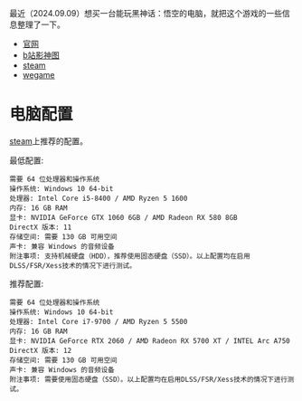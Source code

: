 最近（2024.09.09）想买一台能玩黑神话：悟空的电脑，就把这个游戏的一些信息整理了一下。

- [官网](https://www.heishenhua.com/)
- [b站影神图](https://wiki.biligame.com/wukong/%E5%BD%B1%E7%A5%9E%E5%9B%BE)
- [steam](https://store.steampowered.com/app/2358720/_/)
- [wegame](https://www.wegame.com.cn/wukong/)

# 电脑配置

[steam](https://store.steampowered.com/app/2358720/_/)上推荐的配置。

最低配置:
```
需要 64 位处理器和操作系统
操作系统: Windows 10 64-bit
处理器: Intel Core i5-8400 / AMD Ryzen 5 1600
内存: 16 GB RAM
显卡: NVIDIA GeForce GTX 1060 6GB / AMD Radeon RX 580 8GB
DirectX 版本: 11
存储空间: 需要 130 GB 可用空间
声卡: 兼容 Windows 的音频设备
附注事项: 支持机械硬盘（HDD），推荐使用固态硬盘（SSD）。以上配置均在启用DLSS/FSR/Xess技术的情况下进行测试。
```

推荐配置:
```
需要 64 位处理器和操作系统
操作系统: Windows 10 64-bit
处理器: Intel Core i7-9700 / AMD Ryzen 5 5500
内存: 16 GB RAM
显卡: NVIDIA GeForce RTX 2060 / AMD Radeon RX 5700 XT / INTEL Arc A750
DirectX 版本: 12
存储空间: 需要 130 GB 可用空间
声卡: 兼容 Windows 的音频设备
附注事项: 需要使用固态硬盘（SSD）。以上配置均在启用DLSS/FSR/Xess技术的情况下进行测试。
```